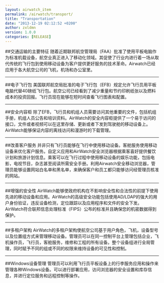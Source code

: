```yaml
---
layout: airwatch_item
permalink: /airwatch/transport/
title: "Transportation"
date: "2013-12-19 02:12:52 +0200"
author: zxldmn
version: 1.0.0
categories: [RELEASE]
---
```


##交通运输的主要特征
随着近期联邦航空管理局（FAA）批准了使用平板电脑作为标准机载设备，航空业真正进入了移动化领域。其促使了行业内进行着一场从取代传统的飞行包到使用移动设备为客户提供更好服务的技术革命。Airwatch已经应用于各大航空公司的飞机，机场和办公室里。

-------------------------------------------
##电子飞行包
美国联邦航空局批准的电子飞行包（EFB）规定允许飞行员用平板电脑代替40磅纸飞行包。航空公司已经看到了减少重量和节约印刷纸张以及燃料成本的投资回报。飞行员现在能够在短时间查看飞行图表和配置。

-------------------------------------------
##安全内容柜
除了EFB，飞行员和机组人员需要访问其他重要的文件，包括机组手册，机组人员公告和培训资料。AirWatch的安全内容柜提供了一个易于访问的接口，文件或者视频可以在这里存储、更新或者下发到驾驶舱的移动设备上。AirWatch能够保证内容的离线访问和漫游时的下载管理。

-------------------------------------------
##改善客户服务
并非只有飞行员能够在飞行中使用移动设备。客舱服务使用移动设备来优化客户服务。自定义应用和AirWatch安全浏览器根据乘客喜好提供餐饮计划和旅游计划信息。乘客可以在飞行过程中使用移动设备的娱乐功能，包括电影，电视节目，杂志甚至阅读所需安全手册。利用Airwatch安全移动浏览器，管理员能够设置网站白名单和黑名单，来确保客户和员工都只能够访问经管理员核准的网站。

-------------------------------------------
##增强的安全性
AirWatch能够使政府机构在不影响安全性和合法性的前提下使用先进的移动设备和应用。AirWatch的高级安全功能包括使用AD/LDAP的强大的用户身份验证，违反设备检测，定位跟踪以及应用程序和文件的安全下发。AirWatch符合联邦信息处理标准（FIPS）公布的标准并且确保您的机密数据得到保护。

-------------------------------------------
##多租户架构
AirWatch的多租户架构使航空公司基于用户角色，飞机，设备型号以及位置组方式来管理移动设备。管理员可以在同一控制平台上管理包括企业，飞机操作员，飞行员，客舱服务，维修和工程的所有设备。整个设备组进行全局管理，同时赋予不同的组或不同的权限来维持设备的可见性和控制。

-------------------------------------------
##Windows设备管理
管理员可以利用飞行员平板设备上的行李服务应用和操作来管理各种Windows设备。可以进行部署应用，访问浏览器的安全设置和库存信息，并进行定位服务和远程控制等操作。
